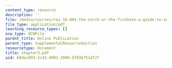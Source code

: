 ```yaml
---
content_type: resource
description: ''
file: /media/courses/res-18-004-the-torch-or-the-firehose-a-guide-to-section-teaching-spring-2009/b9dac9932c41009339095f836751df2f_chapter3.pdf
file_type: application/pdf
learning_resource_types: []
ocw_type: OCWFile
parent_title: Online Publication
parent_type: SupplementalResourceSection
resourcetype: Document
title: chapter3.pdf
uid: b9dac993-2c41-0093-3909-5f836751df2f
---
```


